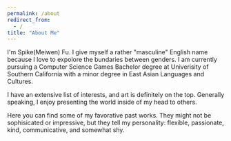 ```yaml
---
permalink: /about
redirect_from:
  - /
title: "About Me"
--- 
```


I'm Spike(Meiwen) Fu. I give myself a rather "masculine" English name because I love to expolore the bundaries between genders. I am currently pursuing a Computer Science Games Bachelor degree at Univerisity of Southern California with a minor degree in East Asian Languages and Cultures. 

I have an extensive list of interests, and art is definitely on the top. Generally speaking, I enjoy presenting the world inside of my head to others. 

Here you can find some of my favorative past works. They might not be sophisicated or impressive, but they tell my personality: flexible, passionate, kind, communicative, and somewhat shy.